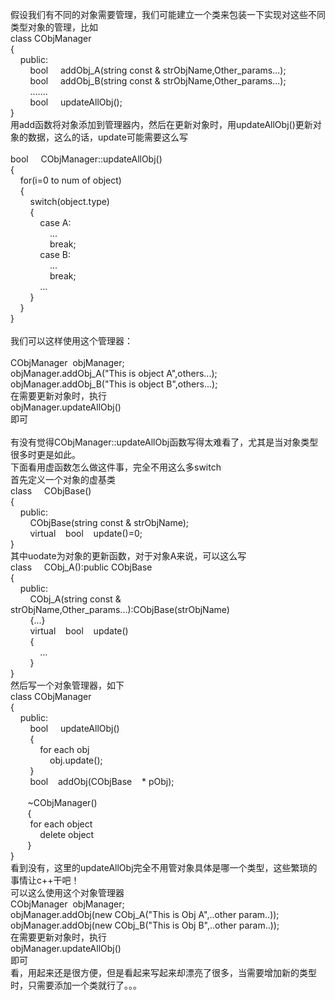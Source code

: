 假设我们有不同的对象需要管理，我们可能建立一个类来包装一下实现对这些不同类型对象的管理，比如<br>class CObjManager<br>{<br>&nbsp;&nbsp;&nbsp; public:<br>&nbsp;&nbsp;&nbsp;&nbsp;&nbsp;&nbsp;&nbsp; bool&nbsp;&nbsp;&nbsp;&nbsp; addObj_A(string const &amp; strObjName,Other_params...);<br>&nbsp;&nbsp;&nbsp;&nbsp;&nbsp;&nbsp;&nbsp; bool&nbsp;&nbsp;&nbsp;&nbsp; addObj_B(string const &amp; strObjName,Other_params...);<br>&nbsp;&nbsp;&nbsp;&nbsp;&nbsp;&nbsp;&nbsp; .......<br>&nbsp;&nbsp;&nbsp;&nbsp;&nbsp;&nbsp;&nbsp; bool&nbsp;&nbsp;&nbsp;&nbsp; updateAllObj();<br>}<br>用add函数将对象添加到管理器内，然后在更新对象时，用updateAllObj()更新对象的数据，这么的话，update可能需要这么写<br><br>bool&nbsp;&nbsp;&nbsp;&nbsp; CObjManager::updateAllObj()<br>{<br>&nbsp;&nbsp;&nbsp; for(i=0 to num of object)<br>&nbsp;&nbsp;&nbsp; {<br>&nbsp;&nbsp;&nbsp;&nbsp;&nbsp;&nbsp;&nbsp; switch(object.type)<br>&nbsp;&nbsp;&nbsp;&nbsp;&nbsp;&nbsp;&nbsp; {<br>&nbsp;&nbsp;&nbsp;&nbsp;&nbsp;&nbsp;&nbsp;&nbsp;&nbsp;&nbsp;&nbsp; case A:<br>&nbsp;&nbsp;&nbsp;&nbsp;&nbsp;&nbsp;&nbsp;&nbsp;&nbsp;&nbsp;&nbsp;&nbsp;&nbsp;&nbsp;&nbsp; ...<br>&nbsp;&nbsp;&nbsp;&nbsp;&nbsp;&nbsp;&nbsp;&nbsp;&nbsp;&nbsp;&nbsp;&nbsp;&nbsp;&nbsp;&nbsp; break;<br>&nbsp;&nbsp;&nbsp;&nbsp;&nbsp;&nbsp;&nbsp;&nbsp;&nbsp;&nbsp;&nbsp; case B:<br>&nbsp;&nbsp;&nbsp;&nbsp;&nbsp;&nbsp;&nbsp;&nbsp;&nbsp;&nbsp;&nbsp;&nbsp;&nbsp;&nbsp;&nbsp; ...<br>&nbsp;&nbsp;&nbsp;&nbsp;&nbsp;&nbsp;&nbsp;&nbsp;&nbsp;&nbsp;&nbsp;&nbsp;&nbsp;&nbsp;&nbsp; break;<br>&nbsp;&nbsp;&nbsp;&nbsp;&nbsp;&nbsp;&nbsp;&nbsp;&nbsp;&nbsp;&nbsp; ...<br>&nbsp;&nbsp;&nbsp;&nbsp;&nbsp;&nbsp;&nbsp; }<br>&nbsp;&nbsp;&nbsp; }<br>}<br><br>我们可以这样使用这个管理器：<br><br>CObjManager&nbsp; objManager;<br>objManager.addObj_A("This is object A",others...);<br>objManager.addObj_B("This is object B",others...);<br>在需要更新对象时，执行<br>objManager.updateAllObj()<br>即可<br><br>有没有觉得CObjManager::updateAllObj函数写得太难看了，尤其是当对象类型很多时更是如此。<br>下面看用虚函数怎么做这件事，完全不用这么多switch<br>首先定义一个对象的虚基类<br>class&nbsp;&nbsp;&nbsp;&nbsp; CObjBase()<br>{<br>&nbsp;&nbsp;&nbsp; public:<br>&nbsp;&nbsp;&nbsp;&nbsp;&nbsp;&nbsp;&nbsp; CObjBase(string const &amp; strObjName);<br>&nbsp;&nbsp;&nbsp;&nbsp;&nbsp;&nbsp;&nbsp; virtual&nbsp;&nbsp;&nbsp; bool&nbsp;&nbsp;&nbsp; update()=0;<br>}<br>其中uodate为对象的更新函数，对于对象A来说，可以这么写<br>class&nbsp;&nbsp;&nbsp;&nbsp; CObj_A():public CObjBase<br>{<br>&nbsp;&nbsp;&nbsp; public:<br>&nbsp;&nbsp;&nbsp;&nbsp;&nbsp;&nbsp;&nbsp; CObj_A(string const &amp; strObjName,Other_params...):CObjBase(strObjName)<br>&nbsp;&nbsp;&nbsp;&nbsp;&nbsp;&nbsp;&nbsp; {...}<br>&nbsp;&nbsp;&nbsp;&nbsp;&nbsp;&nbsp;&nbsp; virtual&nbsp;&nbsp;&nbsp; bool&nbsp;&nbsp;&nbsp; update()<br>&nbsp;&nbsp;&nbsp;&nbsp;&nbsp;&nbsp;&nbsp; {<br>&nbsp;&nbsp;&nbsp;&nbsp;&nbsp;&nbsp;&nbsp;&nbsp;&nbsp;&nbsp;&nbsp; ...<br>&nbsp;&nbsp;&nbsp;&nbsp;&nbsp;&nbsp;&nbsp; }<br>}<br>然后写一个对象管理器，如下<br>class CObjManager<br>{<br>&nbsp;&nbsp;&nbsp; public:<br>&nbsp;&nbsp;&nbsp;&nbsp;&nbsp;&nbsp;&nbsp; bool&nbsp;&nbsp;&nbsp;&nbsp; updateAllObj()<br>&nbsp;&nbsp;&nbsp;&nbsp;&nbsp;&nbsp;&nbsp; {<br>&nbsp;&nbsp;&nbsp;&nbsp;&nbsp;&nbsp;&nbsp;&nbsp;&nbsp;&nbsp;&nbsp; for each obj<br>&nbsp;&nbsp;&nbsp;&nbsp;&nbsp;&nbsp;&nbsp;&nbsp;&nbsp;&nbsp;&nbsp;&nbsp;&nbsp;&nbsp;&nbsp; obj.update();<br>&nbsp;&nbsp;&nbsp;&nbsp;&nbsp;&nbsp;&nbsp; }<br>&nbsp;&nbsp;&nbsp;&nbsp;&nbsp;&nbsp;&nbsp; bool&nbsp;&nbsp;&nbsp; addObj(CObjBase&nbsp;&nbsp;&nbsp; * pObj);<br>&nbsp;&nbsp;&nbsp;&nbsp;&nbsp; &nbsp;<br>&nbsp;&nbsp;&nbsp;&nbsp;&nbsp;&nbsp; ~CObjManager()<br>&nbsp;&nbsp;&nbsp;&nbsp;&nbsp;&nbsp; {<br>&nbsp;&nbsp;&nbsp;&nbsp;&nbsp;&nbsp;&nbsp; for each object<br>&nbsp;&nbsp;&nbsp;&nbsp;&nbsp;&nbsp;&nbsp;&nbsp;&nbsp;&nbsp;&nbsp; delete object<br>&nbsp;&nbsp;&nbsp;&nbsp;&nbsp;&nbsp; }<br>}<br>看到没有，这里的updateAllObj完全不用管对象具体是哪一个类型，这些繁琐的事情让c++干吧！<br>可以这么使用这个对象管理器<br>CObjManager&nbsp; objManager;<br>objManager.addObj(new CObj_A("This is Obj A",..other param..));<br>objManager.addObj(new CObj_B("This is Obj B",..other param..));<br>在需要更新对象时，执行<br>objManager.updateAllObj()<br>即可<br>看，用起来还是很方便，但是看起来写起来却漂亮了很多，当需要增加新的类型时，只需要添加一个类就行了。。。<br><br>